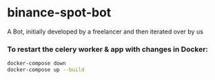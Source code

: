 # binance-spot-bot
A Bot, initially developed by a freelancer and then iterated over by us

### To restart the celery worker & app with changes in Docker:
```bash
docker-compose down
docker-compose up --build
```